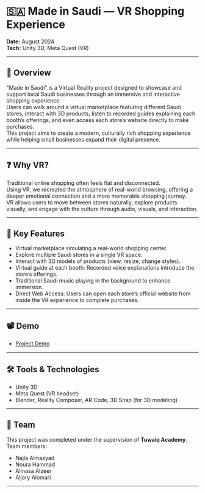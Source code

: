 # 🇸🇦 Made in Saudi — VR Shopping Experience

**Date:** August 2024  
**Tech:** Unity 3D, Meta Quest (VR)

---

## 🎯 Overview

"Made in Saudi" is a Virtual Reality project designed to showcase and support local Saudi businesses through an immersive and interactive shopping experience.  
Users can walk around a virtual marketplace featuring different Saudi stores, interact with 3D products, listen to recorded guides explaining each booth’s offerings, and even access each store’s website directly to make purchases.  
This project aims to create a modern, culturally rich shopping experience while helping small businesses expand their digital presence.

---

## ❓ Why VR?

Traditional online shopping often feels flat and disconnected.  
Using VR, we recreated the atmosphere of real-world browsing, offering a deeper emotional connection and a more memorable shopping journey.  
VR allows users to move between stores naturally, explore products visually, and engage with the culture through audio, visuals, and interaction.

---

## 🌟 Key Features

- Virtual marketplace simulating a real-world shopping center.
- Explore multiple Saudi stores in a single VR space.
- Interact with 3D models of products (view, resize, change styles).
- Virtual guide at each booth: Recorded voice explanations introduce the store’s offerings.
- Traditional Saudi music playing in the background to enhance immersion.
- Direct Web Access: Users can open each store’s official website from inside the VR experience to complete purchases.

---

## 📽️ Demo

 
- [Project Demo](./Made%20in%20Saudi.MP4)


---

## 🛠️ Tools & Technologies

- Unity 3D
- Meta Quest (VR headset)
- Blender, Reality Composer, AR Code, 3D Snap (for 3D modeling)

---

## 👥 Team

This project was completed under the supervision of **Tuwaiq Academy**.  
Team members:
- Najla Almazyad
- Noura Hammad
- Almasa Alzeer
- Aljory Alomari

---
